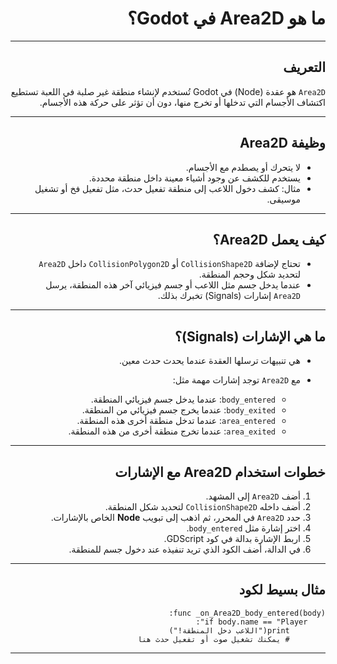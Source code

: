 <div dir="rtl">

# ما هو Area2D في Godot؟

---

## التعريف

`Area2D` هو عقدة (Node) في Godot تُستخدم لإنشاء منطقة غير صلبة في اللعبة تستطيع اكتشاف الأجسام التي تدخلها أو تخرج منها، دون أن تؤثر على حركة هذه الأجسام.

---

## وظيفة Area2D

* لا يتحرك أو يصطدم مع الأجسام.
* يستخدم للكشف عن وجود أشياء معينة داخل منطقة محددة.
* مثال: كشف دخول اللاعب إلى منطقة تفعيل حدث، مثل تفعيل فخ أو تشغيل موسيقى.

---

## كيف يعمل Area2D؟

* تحتاج لإضافة `CollisionShape2D` أو `CollisionPolygon2D` داخل `Area2D` لتحديد شكل وحجم المنطقة.
* عندما يدخل جسم مثل اللاعب أو جسم فيزيائي آخر هذه المنطقة، يرسل `Area2D` إشارات (Signals) تخبرك بذلك.

---

## ما هي الإشارات (Signals)؟

* هي تنبيهات ترسلها العقدة عندما يحدث حدث معين.
* مع `Area2D` توجد إشارات مهمة مثل:

  * `body_entered`: عندما يدخل جسم فيزيائي المنطقة.
  * `body_exited`: عندما يخرج جسم فيزيائي من المنطقة.
  * `area_entered`: عندما تدخل منطقة أخرى هذه المنطقة.
  * `area_exited`: عندما تخرج منطقة أخرى من هذه المنطقة.

---

## خطوات استخدام Area2D مع الإشارات

1. أضف `Area2D` إلى المشهد.
2. أضف داخله `CollisionShape2D` لتحديد شكل المنطقة.
3. حدد `Area2D` في المحرر، ثم اذهب إلى تبويب **Node** الخاص بالإشارات.
4. اختر إشارة مثل `body_entered`.
5. اربط الإشارة بدالة في كود GDScript.
6. في الدالة، أضف الكود الذي تريد تنفيذه عند دخول جسم للمنطقة.

---

## مثال بسيط لكود

```gdscript
func _on_Area2D_body_entered(body):
    if body.name == "Player":
        print("اللاعب دخل المنطقة!")
        # يمكنك تشغيل صوت أو تفعيل حدث هنا
```

---

</div>
